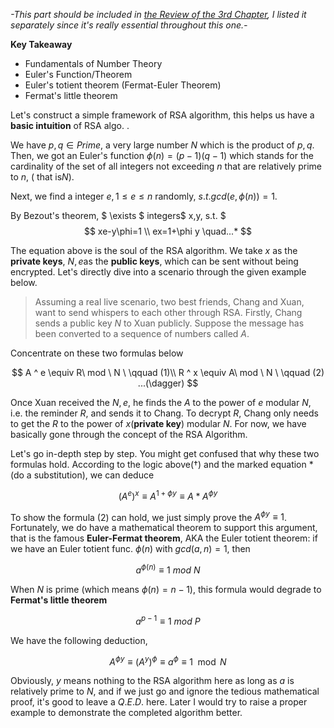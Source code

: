 *-This part should be included in [the Review of the 3rd Chapter](https://www.jianshu.com/p/b44b24f63607), I listed it separately since it's really essential throughout this one.-*

**Key Takeaway**

* Fundamentals of Number Theory
* Euler's Function/Theorem
* Euler's totient theorem (Fermat-Euler Theorem)
* Fermat's little theorem

Let's construct a simple framework of RSA algorithm, this helps us have a **basic intuition** of RSA algo. .

We have $p,q \in Prime$, a very large number $N$ which is the product of $p,q$. Then, we got an Euler's function $\phi(n)=(p-1)(q-1)$ which stands for the cardinality of the set of all integers not exceeding $n$ that are relatively prime to $n$, ( that is$N$).

Next, we find a integer $e, 1 \leqslant e \leqslant n$ randomly, $s.t.  gcd(e,\phi(n))=1$.

By Bezout's theorem, $ \exists $ integers$ x,y,  s.t. $
$$
 xe-y\phi=1 \\
 ex=1+\phi y  \quad...*
$$

The equation above is the soul of the RSA algorithm. We take $x$ as the **private keys**, $N,e$as the **public keys**, which can be sent without being encrypted. Let's directly dive into a scenario through the given example below.

>Assuming a real live scenario, two best friends, Chang and Xuan, want to send whispers to each other through RSA. Firstly, Chang sends a public key $N$ to Xuan publicly. Suppose the message has been converted to a sequence of numbers called $A$.

 

Concentrate on these two formulas below

$$
A ^ e \equiv R\ mod \ N  \ \qquad (1)\\ 
R ^ x \equiv A\ mod \ N \   \qquad (2) ...(\dagger)
$$

Once Xuan received the $N,e$, he finds the $A$ to the power of $e$ modular $N$, i.e. the reminder $R$, and sends it to Chang. To decrypt $R$, Chang only needs to get the $R$ to the power of $x$(**private key**) modular $N$. For now, we have basically gone through the concept of the RSA Algorithm.

Let's go in-depth step by step. You might get confused that why these two formulas hold. According to the logic above$(\dagger)$ and the marked equation $*$(do a substitution), we can deduce

$$
(A^e)^x \equiv A^{1+\phi y} \equiv A*A^{\phi y}
$$

To show the formula (2) can hold, we just simply prove the $A^{\phi y}\equiv1$. Fortunately, we do have a mathematical theorem to support this argument, that is the famous **Euler-Fermat theorem**, AKA the Euler totient theorem: if we have an Euler totient func. $\phi(n)\  \text{with}\ gcd(a,n)=1$, then

$$
a^{\phi(n)} \equiv 1\  mod\ N
$$

When $N$ is prime (which means $\phi(n)=n-1$), this formula would degrade to **Fermat's little theorem**

$$
a^{p-1} \equiv 1\ mod\ P
$$

We have the following deduction,

$$
A^{\phi y} \equiv (A^y)^{\phi} 
\equiv a^{\phi} \equiv 1 \mod N
$$

Obviously, $y$ means nothing to the RSA algorithm here as long as $a$ is relatively prime to $N$, and if we just go and ignore the tedious mathematical proof, it's good to leave a $Q.E.D.$ here. Later I would try to raise a proper example to demonstrate the completed algorithm better.
